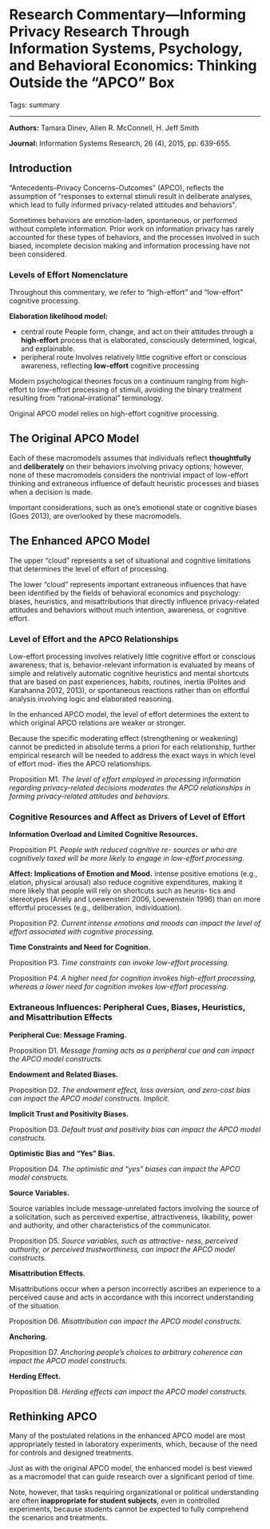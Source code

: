 # Research Commentary—Informing Privacy Research Through Information Systems, Psychology, and Behavioral Economics: Thinking Outside the “APCO” Box

Tags: summary

---

**Authors:** Tamara Dinev, Allen R. McConnell, H. Jeff Smith

**Journal:** Information Systems Research, 26 (4), 2015, pp. 639-655.

## Introduction
“Antecedents–Privacy Concerns–Outcomes” (APCO), reflects the assumption of "responses to external stimuli result in deliberate analyses, which lead to fully informed privacy-related attitudes and behaviors".

Sometimes behaviors are emotion-laden, spontaneous, or performed without complete information. Prior work on information privacy has rarely accounted for these types of behaviors, and the processes involved in such biased, incomplete decision making and information processing have not been considered.

### Levels of Effort Nomenclature
Throughout this commentary, we refer to “high-effort” and “low-effort” cognitive processing.

**Elaboration likelihood model:**

- central route
People form, change, and act on their attitudes through a **high-effort** process that is elaborated, consciously determined, logical, and explainable.
- peripheral route
Involves relatively little cognitive effort or conscious awareness, reflecting **low-effort** cognitive processing

Modern psychological theories focus on a continuum ranging from high-effort to low-effort processing of stimuli, avoiding the binary treatment resulting from “rational–irrational” terminology.

Original APCO model relies on high-effort cognitive processing.

## The Original APCO Model
Each of these macromodels assumes that individuals reflect **thoughtfully** and **deliberately** on their behaviors involving privacy options; however, none of these macromodels considers the nontrivial impact of low-effort thinking and extraneous influence of default heuristic processes and biases when a decision is made.

Important considerations, such as one’s emotional state or cognitive biases (Goes 2013), are overlooked by these macromodels.

## The Enhanced APCO Model
The upper “cloud” represents a set of situational and cognitive limitations that determines the level of effort of processing.

The lower “cloud” represents important extraneous influences that have been identified by the fields of behavioral economics and psychology: biases, heuristics, and misattributions that directly influence privacy-related attitudes and behaviors without much intention, awareness, or cognitive effort.

### Level of Effort and the APCO Relationships
Low-effort processing involves relatively little cognitive effort or conscious awareness; that is, behavior-relevant information is evaluated by means of simple and relatively automatic cognitive heuristics and mental shortcuts that are based on past experiences, habits, routines, inertia (Polites and Karahanna 2012, 2013), or spontaneous reactions rather than on effortful analysis involving logic and elaborated reasoning.

In the enhanced APCO model, the level of effort
determines the extent to which original APCO relations are weaker or stronger.

Because the specific moderating effect (strengthening or weakening) cannot be predicted in absolute terms a priori for each relationship, further empirical research will be needed to address the exact ways in which level of effort mod- ifies the APCO relationships.

Proposition M1. *The level of effort employed in processing information regarding privacy-related decisions moderates the APCO relationships in forming privacy-related attitudes and behaviors.*

### Cognitive Resources and Affect as Drivers of Level of Effort

**Information Overload and Limited Cognitive Resources.**

Proposition P1. *People with reduced cognitive re-
sources or who are cognitively taxed will be more likely to engage in low-effort processing.*

**Affect: Implications of Emotion and Mood.**
intense positive emotions (e.g., elation, physical arousal) also reduce cognitive expenditures, making it more likely that people will rely on shortcuts such as heuris- tics and stereotypes (Ariely and Loewenstein 2006, Loewenstein 1996) than on more effortful processes (e.g., deliberation, individuation).

Proposition P2. *Current intense emotions and moods
can impact the level of effort associated with cognitive processing.*

**Time Constraints and Need for Cognition.**

Proposition P3. *Time constraints can invoke low-effort
processing.*

Proposition P4. *A higher need for cognition invokes high-effort processing, whereas a lower need for cognition invokes low-effort processing.*

### Extraneous Influences: Peripheral Cues, Biases, Heuristics, and Misattribution Effects
**Peripheral Cue: Message Framing.**

Proposition D1. *Message framing acts as a peripheral
cue and can impact the APCO model constructs.*

**Endowment and Related Biases.**

Proposition D2. *The endowment effect, loss aversion,
and zero-cost bias can impact the APCO model constructs. Implicit.*

**Implicit Trust and Positivity Biases.**

Proposition D3. *Default trust and positivity bias can
impact the APCO model constructs.*

**Optimistic Bias and “Yes” Bias.**

Proposition D4. *The optimistic and “yes” biases can
impact the APCO model constructs.*

**Source Variables.**

Source variables include message-unrelated factors involving the source of a solicitation, such as perceived expertise, attractiveness, likability, power and authority, and other characteristics of the communicator.

Proposition D5. *Source variables, such as attractive-
ness, perceived authority, or perceived trustworthiness, can impact the APCO model constructs.*

**Misattribution Effects.**

Misattributions occur when a person incorrectly ascribes an experience to a perceived cause and acts in accordance with this incorrect understanding of the situation.

Proposition D6. *Misattribution can impact the APCO
model constructs.*

**Anchoring.**

Proposition D7. *Anchoring people’s choices to arbitrary coherence can impact the APCO model constructs.*

**Herding Effect.**

Proposition D8. *Herding effects can impact the APCO model constructs.*

## Rethinking APCO
Many of the postulated relations in the enhanced APCO model are most appropriately tested in laboratory experiments, which, because of the need for controls and designed treatments.

Just as with the original APCO model, the enhanced model is best viewed as a macromodel that can guide research over a significant period of time.

Note, however, that tasks requiring organizational or political understanding are often **inappropriate for student subjects**, even in controlled experiments, because students cannot be expected to fully comprehend the scenarios and treatments.

